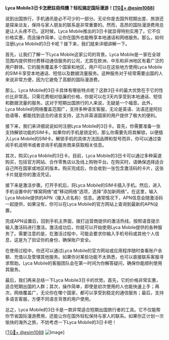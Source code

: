 **Lyca Mobile3日卡怎麽註冊飛機？轻松搞定国际漫游！[[TG💪+ @esim1088](https://t.me/s/esim1088)]**

说到出国旅行，手机通讯是必不可少的一部分。无论你是去国外短期出差、旅游还是探亲访友，保持与家人朋友的联系是非常重要的。然而，高昂的国际漫游费用总是让人头疼不已。这时候，Lyca Mobile推出的3日卡就显得特别实用了。它不仅价格实惠，而且操作简单，让你在国外也能畅享本地通话和网络服务。那么，如何注册Lyca Mobile的3日卡呢？接下来，我们就来详细讲解一下。

首先，让我们了解一下Lyca Mobile这家公司的背景。Lyca Mobile是一家在全球范围内提供预付费移动通信服务的公司，尤其在欧洲、中东和非洲地区有着广泛的用户群体。它的服务覆盖多个国家和地区，用户可以在这些地方使用Lyca Mobile的SIM卡享受本地通话、短信以及数据流量服务。这种服务对于经常需要出国的人来说非常方便，因为它避免了高额的国际漫游费。

那么，Lyca Mobile的3日卡具体有哪些特点呢？这款3日卡的最大优势在于它的性价比非常高。只需花费相对低廉的价格，你就可以在3天内享受到本地通话、短信和数据流量的服务。这对于短期出国旅行的人来说，无疑是一个福音。此外，Lyca Mobile的网络覆盖范围广，支持多种语言客服，无论是英语、法语还是阿拉伯语等，都能找到适合的语言支持，这为非英语国家的用户提供了极大的便利。

接下来，我们来详细说说如何注册Lyca Mobile的3日卡。首先，你需要准备一张支持解锁功能的SIM卡。如果你的手机是锁定的，那么你需要先将其解锁，以便插入Lyca Mobile的SIM卡。解锁手机的具体方法因品牌和型号而异，你可以通过查阅手机说明书或者咨询手机服务商来获取相关信息。

其次，购买Lyca Mobile的3日卡。目前，Lyca Mobile的3日卡可以通过多种渠道购买，包括官方网站、合作零售店以及线上购物平台。在购买时，请确保选择适合自己所在国家或地区的版本。购买完成后，你会收到一张包含激活码的卡片，这张卡片就是你的激活凭证。

接下来是激活步骤。打开手机后，将Lyca Mobile的SIM卡插入手机。然后，进入手机设置中的“蜂窝网络”或“移动网络”选项，选择“添加新网络”。在这里，输入Lyca Mobile提供的APN（接入点名称）信息。通常情况下，APN信息会随激活码一起提供，如果没有，你可以在Lyca Mobile的官方网站上查询到最新的APN设置。

完成APN设置后，回到手机主界面，拨打运营商提供的激活热线，按照语音提示输入激活码进行激活。激活成功后，你就可以开始使用Lyca Mobile提供的各种服务了。需要注意的是，在激活过程中，可能会要求你输入手机号码或其他个人信息，这是为了验证你的身份，确保账户安全。

在使用过程中，你还可以通过Lyca Mobile的官方网站或应用程序随时查看账户余额、充值以及管理其他服务。如果你对某些功能不太熟悉，也可以直接联系客服寻求帮助。Lyca Mobile的客服团队会在第一时间为你解答疑问，确保你能顺利使用其服务。

最后，我们再来总结一下Lyca Mobile3日卡的优势。首先，它的价格非常实惠，适合短期出国的人群；其次，操作简单，即使是初次使用的人也能快速上手；再次，网络覆盖广，无论你在哪个国家，都可以享受到稳定的通信服务；最后，支持多语言客服，方便不同语言背景的用户使用。

总之，Lyca Mobile的3日卡是一款非常适合短期出国旅行者的工具。它不仅能帮你节省国际漫游费用，还能让你在国外轻松保持与家人的联系。如果你正计划一次愉快的海外之旅，不妨考虑一下Lyca Mobile的3日卡吧！

[[TG💪+ @esim1088](https://t.me/s/esim1088) ![Image](https://i.postimg.cc/4NQfJmqS/Snipaste-2025-05-13-00-14-12.png)]